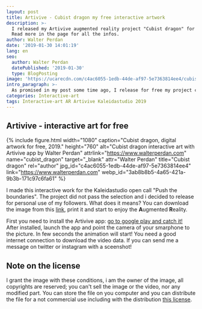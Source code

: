 ```yaml
---
layout: post
title: Artivive - Cubist dragon my free interactive artwork
description: >-
  I released my Artivive augmented reality project "Cubist dragon" for free.
  Read more in the page for all the infos.
author: Walter Perdan
date: '2019-01-30 14:01:19'
lang: en
seo:
  author: Walter Perdan
  datePublished: '2019-01-30'
  type: BlogPosting
image: 'https://ucarecdn.com/c4ac6055-1edb-44de-af97-5e7363814ee4/cubist_dragon.jpg'
intro_paragraph: >-
  As promised in my post some time ago, I release for free my project created with Artivive. More information below...
categories: Interactive-art
tags: Interactive-art AR Artivive Kaleidastudio 2019
---
```

## Artivive - interactive art for free

{% include figure.html width="1080" caption="Cubist dragon, digital artwork for free, 2019." height="760" alt="Cubist dragon interactive art with Artivive app by Walter Perdan" attrlink="https://www.walterperdan.com" name="cubist_dragon" target="_blank" attr="Walter Perdan" title="Cubist dragon" rel="author" jpg_id="c4ac6055-1edb-44de-af97-5e7363814ee4" link="https://www.walterperdan.com" webp_id="3ab8b8b5-4a65-421a-9b3b-171c97c6fa61" %}

I made this interactive work for the Kaleidastudio open call "Push the boundaries". The project did not pass the selection and i decided to release for personal use of my followers. What does it means? You can download the image from this <a href="/assets/images/uploads/cubist_dragon.jpg" download>link</a>, print it and start to enjoy the **A**ugmented **R**eality.

First you need to install the Artivive app: [go to google play and catch it!](https://play.google.com/store/apps/details?id=com.artivive&hl=en) After installed, launch the app and point the camera of your smarphone to the picture. In few seconds the animation will start! You need a good internet connection to download the video data. If you can send me a message on twitter or instagram with a sceenshot!

## Note on the license

I grant the image with these conditions, i am the owner of the image, all copyrights are reserved; you can't sell the image or the video,  nor any modified part.  You can store the file on you computer and you can distribute the file for a not commercial use including with the distribution [this license](https://github.com/kalwalt/kalwalt.github.io/blob/master/LICENSE.md).
